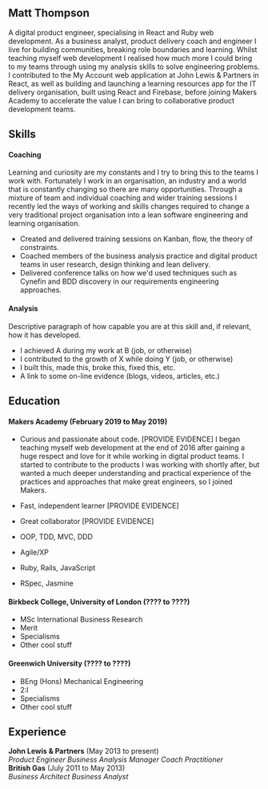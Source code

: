 ## Matt Thompson

A digital product engineer, specialising in React and Ruby web development.
As a business analyst, product delivery coach and engineer I live for building communities, breaking role boundaries and learning. Whilst teaching myself web development I realised how much more I could bring to my teams through using my analysis skills to solve engineering problems. I contributed to the My Account web application at John Lewis & Partners in React, as well as building and launching a learning resources app for the IT delivery organisation, built using React and Firebase, before joining Makers Academy to accelerate the value I can bring to collaborative product development teams.

## Skills

#### Coaching

Learning and curiosity are my constants and I try to bring this to the teams I work with. Fortunately I work in an organisation, an industry and a world that is constantly changing so there are many opportunities. Through a mixture of team and individual coaching and wider training sessions I recently led the ways of working and skills changes required to change a very traditional project organisation into a lean software engineering and learning organisation.

- Created and delivered training sessions on Kanban, flow, the theory of constraints.
- Coached members of the business analysis practice and digital product teams in user research, design thinking and lean delivery.
- Delivered conference talks on how we'd used techniques such as Cynefin and BDD discovery in our requirements engineering approaches.

#### Analysis

Descriptive paragraph of how capable you are at this skill and, if relevant, how it has developed.

- I achieved A during my work at B (job, or otherwise)
- I contributed to the growth of X while doing Y (job, or otherwise)
- I built this, made this, broke this, fixed this, etc.
- A link to some on-line evidence (blogs, videos, articles, etc.)

## Education

#### Makers Academy (February 2019 to May 2019)

- Curious and passionate about code. [PROVIDE EVIDENCE] I began teaching myself web development at the end of 2016 after gaining a huge respect and love for it while working in digital product teams. I started to contribute to the products I was working with shortly after, but wanted a much deeper understanding and practical experience of the practices and approaches that make great engineers, so I joined Makers.
- Fast, independent learner [PROVIDE EVIDENCE]
- Great collaborator [PROVIDE EVIDENCE]

- OOP, TDD, MVC, DDD
- Agile/XP
- Ruby, Rails, JavaScript
- RSpec, Jasmine

#### Birkbeck College, University of London (???? to ????)

- MSc International Business Research
- Merit
- Specialisms
- Other cool stuff

#### Greenwich University (???? to ????)

- BEng (Hons) Mechanical Engineering
- 2:I
- Specialisms
- Other cool stuff

## Experience

**John Lewis & Partners** (May 2013 to present)    
*Product Engineer*
*Business Analysis Manager*
*Coach Practitioner*  
**British Gas** (July 2011 to May 2013)   
*Business Architect*
*Business Analyst*  
